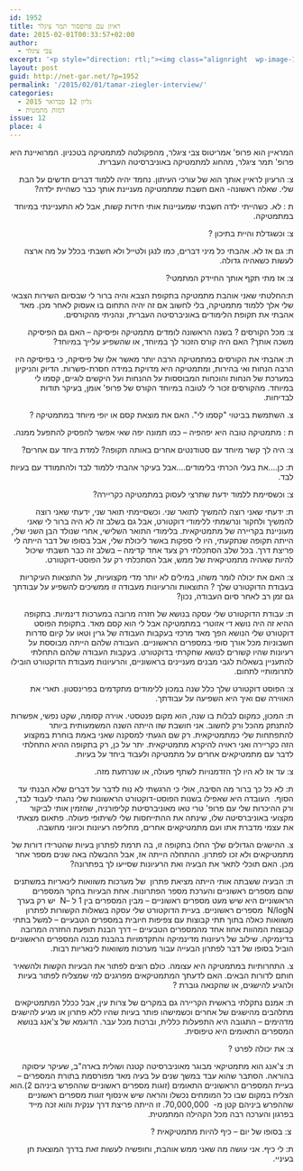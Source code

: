 ```yaml
---
id: 1952
title: ראיון עם פרופסור תמר ציגלר
date: 2015-02-01T00:33:57+02:00
author:
  - צבי ציגלר
excerpt: '<p style="direction: rtl;"><img class="alignright  wp-image-1958" src="http://net-gar.net/wp-content/uploads/2015/01/new_faculty_Tamar_Ziegler_main.jpg" alt="new_faculty_Tamar_Ziegler_main" width="146" height="99" />תמר ציגלר<span style="color: #252525;"> היא </span>פרופסורית<span style="color: #252525;"> ל</span>מתמטיקה<span style="color: #252525;"> במכון איינשטיין למתמטיקה ב</span>אוניברסיטה העברית בירושלים<span style="color: #252525;">, אשר עוסקת ב</span>תורה הארגודית<span style="color: #252525;"> ו</span>תורת המספרים<span style="color: #252525;">. זוכת </span>פרס ארדש לשנת 2011 וזהו ראיון מיוחד אשר מנוהל באופן מפתיע על ידי אביה, פרופסור צבי צילגר<span style="color: #252525;">.</span></p>'
layout: post
guid: http://net-gar.net/?p=1952
permalink: '/2015/02/01/tamar-ziegler-interview/'
categories:
  - גליון 12 פברואר 2015
  - דמות מתמטית
issue: 12
place: 4
---
```

<p style="direction: rtl;">
  המראיין הוא פרופ' אמריטוס צבי ציגלר, מהפקולטה למתמטיקה בטכניון. המרואיינת היא פרופ' תמר ציגלר, מהחוג למתמטיקה באוניברסיטה העברית.
</p>

<p style="direction: rtl;">
  צ: הרעיון לראיין אותך הוא של עורכי העיתון. נחמד יהיה ללמוד דברים חדשים על הבת שלי. שאלה ראשונה- האם חשבת שמתמטיקה מעניינת אותך כבר כשהיית ילדה?
</p>

<p style="direction: rtl;">
  ת : לא. כשהייתי ילדה חשבתי שמעניינות אותי חידות קשות, אבל לא התעניינתי במיוחד במתמטיקה.
</p>

<p style="direction: rtl;">
  צ: וכשגדלת והיית בתיכון ?
</p>

<p style="direction: rtl;">
  ת: גם אז לא. אהבתי כל מיני דברים, כמו לנגן ולטייל ולא חשבתי בכלל על מה ארצה לעשות כשאהיה גדולה.
</p>

<p style="direction: rtl;">
  צ: אז מתי תקף אותך החיידק המתמטי?
</p>

<p style="direction: rtl;">
  ת:החלטתי שאני אוהבת מתמטיקה בתקופת הצבא והיה ברור לי שבסיום השירות הצבאי שלי אלך ללמוד מתמטיקה, בלי לחשוב אם זה יהיה התחום בו אעסוק לאחר מכן. מאד אהבתי את תקופת הלימודים באוניברסיטה העברית, ונהניתי מהקורסים.
</p>

<p style="direction: rtl;">
  צ: מכל הקורסים ? בשנה הראשונה לומדים מתמטיקה ופיסיקה – האם גם הפיסיקה משכה אותך? האם היה קורס הזכור לך במיוחד, או שהשפיע עלייך במיוחד?
</p>

<p style="direction: rtl;">
  ת: אהבתי את הקורסים במתמטיקה הרבה יותר מאשר אלו של פיסיקה, כי בפיסיקה היו הרבה הנחות ואי בהירות, ומתמטיקה היא מדויקת במידה חסרת-פשרות. הדיוק והניקיון במערכת של הנחות והוכחות המבוססות על ההנחות ועל היקשים לוגיים, קסמו לי במיוחד. מהקורסים זכור לי לטובה במיוחד הקורס של פרופ' אומן, בעיקר תודות לבדיחות.
</p>

<p style="direction: rtl;">
  צ. השתמשת בביטוי "קסמו לי". האם את מוצאת קסם או יופי מיוחד במתמטיקה ?
</p>

<p style="direction: rtl;">
  ת : מתמטיקה טובה היא יפהפיה – כמו תמונה יפה שאי אפשר להפסיק להתפעל ממנה.
</p>

<p style="direction: rtl;">
  צ: היה לך קשר מיוחד עם סטודנטים אחרים באותה תקופה? למדת ביחד עם אחרים?
</p>

<p style="direction: rtl;">
  ת: כן&#8230;.את בעלי הכרתי בלימודים&#8230;.אבל בעיקר אהבתי ללמוד לבד ולהתמודד עם בעיות לבד.
</p>

<p style="direction: rtl;">
  צ: וכשסיימת ללמוד ידעת שתרצי לעסוק במתמטיקה כקריירה?
</p>

<p style="direction: rtl;">
  ת: ידעתי שאני רוצה להמשיך לתואר שני. וכשסיימתי תואר שני, ידעתי שאני רוצה להמשיך ולחקור ונרשמתי ללימודי דוקטורט, אבל גם בשלב זה לא היה ברור לי שאני מעוניינת בקריירה של מתמטיקאית. בלימודי התואר השלישי, אחרי שנולד הבן השני שלי, הייתה תקופה שנתקעתי, היו לי ספקות באשר ליכולת שלי, אבל בסופו של דבר הייתה לי פריצת דרך. בכל שלב הסתכלתי רק צעד אחד קדימה – בשלב זה כבר חשבתי שיכול להיות שאהיה מתמטיקאית של ממש, אבל הסתכלתי רק על הפוסט-דוקטורט.
</p>

<p style="direction: rtl;">
  צ: האם את יכולה לומר משהו, במילים לא יותר מדי מקצועיות, על התוצאות העיקריות בעבודת הדוקטורט שלך ? התוצאות והרעיונות מעבודה זו ממשיכים להשפיע על עבודתך גם זמן רב לאחר סיום העבודה, נכון?
</p>

<p style="direction: rtl;">
  ת: עבודת הדוקטורט שלי עסקה בנושא של חזרה מרובה במערכות דינמיות. בתקופה ההיא זה היה נושא די אזוטרי במתמטיקה אבל לי הוא קסם מאד. בתקופת הפוסט דוקטורט שלי הנושא הפך מאד מרכזי בעקבות העבודה של גרין וטאו על קיום סדרות חשבוניות מכל אורך סופי במספרים הראשוניים. העבודה שלהם הייתה מבוססת על רעיונות שהיו קשורים לנושא שחקרתי בדוקטורט. בעקבות העבודה שלהם התחלתי להתעניין בשאלות לגבי מבנים מעניינים בראשוניים, והרעיונות מעבודת הדוקטורט הובילו לתרומותיי לתחום.
</p>

<p style="direction: rtl;">
  צ: הפוסט דוקטורט שלך כלל שנה במכון ללימודים מתקדמים בפרינסטון. תארי את האווירה שם ואיך היא השפיעה על עבודתך.
</p>

<p style="direction: rtl;">
  ת: המכון, כמקום לבלות בו שנה, הוא מקום פנטסטי. אוירה קסומה, שקט נפשי, אפשרות להתנתק מהכל ורק לחשוב. אני חושבת שזו הייתה השנה המשמעותית ביותר להתפתחות שלי כמתמטיקאית. רק שם הגעתי למסקנה שאני באמת בוחרת במקצוע הזה כקריירה ואני ראויה להיקרא מתמטיקאית. יתר על כן, רק בתקופה ההיא התחלתי לדבר עם מתמטיקאים אחרים על מתמטיקה ולעבוד ביחד על בעיות.
</p>

<p style="direction: rtl;">
  צ: עד אז לא היו לך הזדמנויות לשתף פעולה, או שנרתעת מזה.
</p>

<p style="direction: rtl;">
  ת: לא כל כך ברור מה הסיבה, אולי כי הרגשתי לא נוח לדבר על דברים שלא הבנתי עד הסוף.  העובדה היא שאפילו בשנות הפוסט-דוקטורט הראשונות שלי נהגתי לעבוד לבד, ורק ההיכרות שלי עם פרופ' טרי טאו מאוניברסיטת קליפורניה, שהזמין אותי לביקור מקצועי באוניברסיטה שלו, שינתה את ההתייחסות שלי לשיתופי פעולה. פתאום מצאתי את עצמי מדברת אתו ועם מתמטיקאים אחרים, מחליפה רעיונות וכיווני מחשבה.
</p>

<p style="direction: rtl;">
  צ. ההישגים הגדולים שלך החלו בתקופה זו, בה תרמת לפתרון בעיות שהטרידו דורות של מתמטיקאים ולא זכו לפתרון. ההתחלה הייתה אז, אבל ההבשלה באה שנים מספר אחר מכן. האם תוכלי לתאר את הבעיה ואת הרעיונות שסייעו לך בפתרונה?
</p>

<p style="direction: rtl;">
  ת: הבעיה ששבתה אותי הייתה מציאת פתרון  של מערכות משוואות לינאריות במשתנים שהם מספרים ראשוניים והערכת מספר הפתרונות. אחת הבעיות בחקר המספרים הראשוניים היא שיש מעט מספרים ראשוניים – מבין המספרים בין 1 ל –N  יש רק בערך  N/logN  מספרים ראשוניים. בעיית הדוקטורט שלי עסקה בשאלות הקשורות לפתרון משוואות כאלה בתוך תתי קבוצות עם צפיפות חיובית במספרים הטבעיים – למשל בתתי קבוצות המהוות אחוז אחד מהמספרים הטבעיים – דרך הבנת תופעת החזרה המרובה בדינמיקה. שילוב של רעיונות מדינמיקה והתקדמויות בהבנת מבנה המספרים הראשוניים הוביל בסופו של דבר לפתרון הבעייה עבור מערכות משוואות לינאריות רבות.
</p>

<p style="direction: rtl;">
  צ. התחרותיות במתמטיקה היא עצומה. כולם רוצים לפתור את הבעיות הקשות ולהשאיר חותם לדורות הבאים. האם לדעתך המתמטיקאים מפרגנים למי שמצליח לפתור בעיות ולהגיע להישגים, או שהקנאה גוברת ?
</p>

<p style="direction: rtl;">
  ת: אמנם נתקלתי בראשית הקריירה גם במקרים של צרות עין, אבל ככלל המתמטיקאים מתלהבים מהישגים של אחרים וכשמישהו פותר בעיות שהיו ללא פתרון או מגיע להישגים מדהימים – התגובה היא התפעלות כללית, וברכות מכל עבר. הדוגמא של צ'אנג בנושא המספרים התאומים היא טיפוסית.
</p>

<p style="direction: rtl;">
  צ: את יכולה לפרט ?
</p>

<p style="direction: rtl;">
  ת: צ'אנג הוא מתמטיקאי מבוגר מאוניברסיטה קטנה ושולית בארה"ב, שעיקר עיסוקה בהוראה. הסתבר שהוא עבד במשך שנים על בעיה מאד מפורסמת בתורת המספרים – בעיית המספרים הראשוניים התאומים (זוגות מספרים ראשוניים שההפרש ביניהם 2).הוא הצליח במקום שבו כל המומחים נכשלו והראה שיש אינסוף זוגות מספרים ראשוניים שההפרש ביניהם קטן מ-  70,000,000. זו הייתה פריצת דרך ענקית והוא זכה מייד בפרגון והערכה רבה מכל הקהילה המתמטית.
</p>

<p style="direction: rtl;">
   צ: בסופו של יום – כיף להיות מתמטיקאית ?
</p>

<p style="direction: rtl;">
  ת: לי כיף. אני עושה מה שאני ממש אוהבת, וחופשיה לעשות זאת בדרך המוצאת חן בעיניי.
</p>